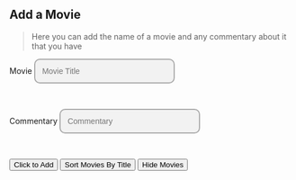 ## Add a Movie
> Here you can add the name of a movie and any commentary about it that you have

<body>
<style>
custom-field input {
  border: 2px solid darkgrey;
  -webkit-appearance: none;
  -ms-appearance: none;
  -moz-appearance: none;
  appearance: none;
  background: #f2f2f2;
  padding: 12px;
  border-radius: 10px;
  width: 250px;
  font-size: 14px;
}
</style>
<style>
.center {
  margin: auto;
  width: 60%;
  border: 3px solid  #FFD133;
  padding: 10px;
}
.sortTitle {
  margin: auto;
  color: white;
  border: 3px solid  #FFC133;
  padding: 12px;
}
.movieBody {
  margin: auto;
  color: white;
  border: 3px solid  #FFC133;
  padding: 12px;
  width: 1000px;
  background: #f2f2f2;
}
</style>
<form>
    <custom-field class="formBox">
        <label for="ftitle">Movie</label>
        <input type="text" id="ftitle" placeholder="Movie Title"/>
    </custom-field>
    <p>&nbsp;&nbsp;&nbsp;&nbsp;&nbsp;</p>
    <custom-field class="formBox">
        <label for="commentary">Commentary</label>
        <input type="text" id="commentary" placeholder="Commentary"/>
    </custom-field>
    <p>&nbsp;&nbsp;&nbsp;&nbsp;&nbsp;</p>
    <custom-field class="formBox">
        <button id="btn">Click to Add</button>
    </custom-field>
    <button onclick="logSort()">Sort Movies By Title</button>
    <button onclick="changeStyle()">Hide Movies</button>
</form>
<script>
    let movies = [];
    // example {id:1592304983049, title: 'Avengers: Endgame', commentary: 'good action scenes.'}
    const addMovie = (ev)=>{
        ev.preventDefault();  //stops the form submitting automatically
        let movie = {
            id: Date.now(),
            ftitle: document.getElementById('ftitle').value,
            commentary: document.getElementById('commentary').value
        }
        movies.push(movie);
        document.forms[0].reset(); // to clear the form for the next entries
        console.warn('added' , {movies} ); // displays array in the console
        //saving to localStorage
        localStorage.setItem('MyMovieList', JSON.stringify(movies) );
        Addmovie()
    }
    document.addEventListener('DOMContentLoaded', ()=>{
        document.getElementById('btn').addEventListener('click', addMovie);
    });
    function Addmovie() {
        var movieindex = movies.length - 1;
        console.log(movies[movieindex].ftitle);
        const newDiv = document.createElement("div");
        newDiv.innerText = "Movie: " + movies[movieindex].ftitle + "\nComments: " + movies[movieindex].commentary
        bodyDiv.appendChild(newDiv)
    }
    const newTitle = document.createElement("H1");
    newTitle.innerText = '\xa0\xa0' + "Displayed below are your movies and commentary"
    document.body.appendChild(newTitle)
    // Creating Body
    var bodyDiv = document.createElement("div");
    document.body.appendChild(bodyDiv);
    bodyDiv.classList.add('movieBody');
    //Displaying Movies
    for (var i=0;i<movies.length;i+=1) {
        console.log(movies[i].ftitle); // shows each movie displayed in console
        const newDiv = document.createElement("div");
        newDiv.innerText = "Movie: " + movies[i].ftitle + "\nComments: " + movies[i].commentary
        bodyDiv.appendChild(newDiv)
    }
    function sortMovies(array, key) {
            event.preventDefault();
            return array.sort((a, b) => {
              const movieA = a[key].toUpperCase();
              const movieB = b[key].toUpperCase();
              if (movieA < movieB) {
                return -1;
              }
              if (movieA > movieB) {
                return 1;
              }
              return 0;
            });
          }      
          function logSort() {
            event.preventDefault();    
            // Sort the array of dictionaries by the 'ftitle' 
            var sortedData = sortMovies(movies, 'ftitle');        
            // Display the sorted data in the console
            console.log(sortedData);  
            const titleDiv = document.createElement("div");
                titleDiv.classList.add('sortTitle'); 
                titleDiv.innerText = "Sorted Movies Displayed Below:"
                document.body.appendChild(titleDiv);
            for (var i=0;i<movies.length;i+=1) {
                  console.log(movies[i].ftitle); // shows each movie displayed in console
                const sortDiv = document.createElement("div");
                sortDiv.innerText = "Movie: " + movies[i].ftitle + "\nComments: " + movies[i].commentary
                document.body.appendChild(sortDiv)
              }
            }
    function changeStyle() {
      event.preventDefault();
      document.getElementById("bodyDiv").style.display = 'none';
}
</script>
<script>
    const url = "http://kkcbal.duckdns.org/api/movies" //replace with api link
    const create_fetch = url + '/create';
    const read_fetch = url + '/';
    read_movie()
    //
    function read_movie() {
        // prepare fetch options
        const read_options = {
            method: 'GET', // *GET, POST, PUT, DELETE, etc.
            mode: 'cors', // no-cors, *cors, same-origin
            cache: 'default', // *default, no-cache, reload, force-cache, only-if-cached
            credentials: 'omit', // include, *same-origin, omit
            headers: {
                'Content-Type': 'application/json'
            },
        };
        // fetch the data from API
        fetch(read_fetch, read_options)
            // response is a RESTful "promise" on any successful fetch
            .then(response => {
            // check for response errors
                if (response.status !== 200) {
                    const errorMsg = 'Database read error: ' + response.status;
                    console.log(errorMsg);
                    newDiv.innerHTML = errorMsg;
                    bodyDiv.appendChild(newDiv)
                    return;
                }
            // valid response will have json data
                response.json().then(data => {
                    console.log(data);
                    //data.sort(function(a, b){return a.time - b.time})
                    //console.log(data);
                    for (let row in data) {
                        console.log(data[row]);
                        add_row(data[row]);
                    }
                })
            })
        // catch fetch errors (ie ACCESS to server blocked)
            .catch(err => {
                console.error(err);
                const newDiv = document.createElement("div");
                newDiv.innerHTML = err;
                bodyDiv.appendChild(newDiv)
            });
    }
    //
    function add_row(data) {
        const newDiv = document.createElement("div");
        // obtain data that is specific to the API
        newDiv.innerHTML = "Movie: " + data.ftitle + "\nComments: " + data.commentary
        // add HTML to container
        bodyDiv.appendChild(newDiv)
    }
    //
    function create_movie(){
        const body = {
            id: Date.now(),
            ftitle: document.getElementById('ftitle').value,
            commentary: document.getElementById("time").value
        };
        const requestOptions = {
            method: 'POST',
            body: JSON.stringify(body),
            headers: {
                "content-type": "application/json",
                'Authorization': 'Bearer my-token',
            },
        };
        // URL for Create API
        // Fetch API call to the database to create a new user
        fetch(create_fetch, requestOptions)
            .then(response => {
            // trap error response from Web API
                if (response.status !== 200) {
                    const errorMsg = 'Database create error: ' + response.status;
                    console.log(errorMsg);
                    newDiv.innerHTML = errorMsg;
                    bodyDiv.appendChild(newDiv)
                    return;
                }
            // response contains valid result
                response.json().then(data => {
                    console.log(data);
                    //add a table row for the new/created userid
                    add_row(data);
                })
            })
    }
</script>
</body>